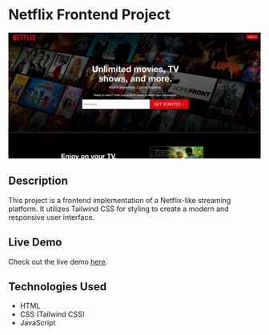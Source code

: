 # Netflix Frontend Project

![Netflix Frontend](https://github.com/Virendra9824/Netflix-Frontend-Project/blob/main/images/thumbnail.jpeg)

## Description

This project is a frontend implementation of a Netflix-like streaming platform. It utilizes Tailwind CSS for styling to create a modern and responsive user interface.


## Live Demo

Check out the live demo [here](https://virendra9824.github.io/Netflix-Frontend-Project/).



## Technologies Used

- HTML
- CSS (Tailwind CSS)
- JavaScript
